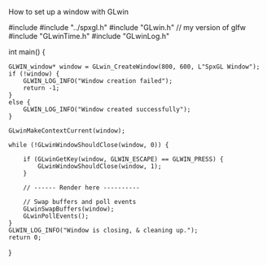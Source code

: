 How to set up a window with GLwin

#include <iostream>
#include "../spxgl.h"
#include "GLwin.h" // my version of glfw
#include "GLwinTime.h"
#include "GLwinLog.h"

int main() {
	
	GLWIN_window* window = GLwin_CreateWindow(800, 600, L"SpxGL Window");
	if (!window) {
		GLWIN_LOG_INFO("Window creation failed");
		return -1;
	}
	else {
		GLWIN_LOG_INFO("Window created successfully");
	}

	GLwinMakeContextCurrent(window);

	while (!GLwinWindowShouldClose(window, 0)) {
			
		if (GLwinGetKey(window, GLWIN_ESCAPE) == GLWIN_PRESS) {
			GLwinWindowShouldClose(window, 1);
		}

		// ------ Render here ----------

		// Swap buffers and poll events
		GLwinSwapBuffers(window);
		GLwinPollEvents();
	}
	GLWIN_LOG_INFO("Window is closing, & cleaning up.");
	return 0;
}
